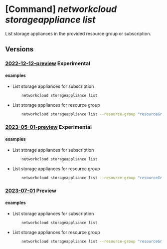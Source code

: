 # [Command] _networkcloud storageappliance list_

List storage appliances in the provided resource group or subscription.

## Versions

### [2022-12-12-preview](/Resources/mgmt-plane/L3N1YnNjcmlwdGlvbnMve30vcHJvdmlkZXJzL21pY3Jvc29mdC5uZXR3b3JrY2xvdWQvc3RvcmFnZWFwcGxpYW5jZXM=/2022-12-12-preview.xml) **Experimental**

<!-- mgmt-plane /subscriptions/{}/providers/microsoft.networkcloud/storageappliances 2022-12-12-preview -->
<!-- mgmt-plane /subscriptions/{}/resourcegroups/{}/providers/microsoft.networkcloud/storageappliances 2022-12-12-preview -->

#### examples

- List storage appliances for subscription
    ```bash
        networkcloud storageappliance list
    ```

- List storage appliances for resource group
    ```bash
        networkcloud storageappliance list --resource-group "resourceGroupName"
    ```

### [2023-05-01-preview](/Resources/mgmt-plane/L3N1YnNjcmlwdGlvbnMve30vcHJvdmlkZXJzL21pY3Jvc29mdC5uZXR3b3JrY2xvdWQvc3RvcmFnZWFwcGxpYW5jZXM=/2023-05-01-preview.xml) **Experimental**

<!-- mgmt-plane /subscriptions/{}/providers/microsoft.networkcloud/storageappliances 2023-05-01-preview -->
<!-- mgmt-plane /subscriptions/{}/resourcegroups/{}/providers/microsoft.networkcloud/storageappliances 2023-05-01-preview -->

#### examples

- List storage appliances for subscription
    ```bash
        networkcloud storageappliance list
    ```

- List storage appliances for resource group
    ```bash
        networkcloud storageappliance list --resource-group "resourceGroupName"
    ```

### [2023-07-01](/Resources/mgmt-plane/L3N1YnNjcmlwdGlvbnMve30vcHJvdmlkZXJzL21pY3Jvc29mdC5uZXR3b3JrY2xvdWQvc3RvcmFnZWFwcGxpYW5jZXM=/2023-07-01.xml) **Preview**

<!-- mgmt-plane /subscriptions/{}/providers/microsoft.networkcloud/storageappliances 2023-07-01 -->
<!-- mgmt-plane /subscriptions/{}/resourcegroups/{}/providers/microsoft.networkcloud/storageappliances 2023-07-01 -->

#### examples

- List storage appliances for subscription
    ```bash
        networkcloud storageappliance list
    ```

- List storage appliances for resource group
    ```bash
        networkcloud storageappliance list --resource-group "resourceGroupName"
    ```
